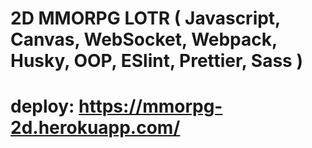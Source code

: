 # 2D MMORPG LOTR ( Javascript, Canvas, WebSocket, Webpack, Husky, OOP, ESlint, Prettier, Sass )
# deploy: https://mmorpg-2d.herokuapp.com/
